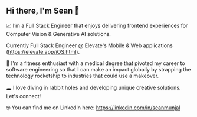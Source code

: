 ## Hi there, I'm Sean 👋

📈 I’m a Full Stack Engineer that enjoys delivering frontend experiences for Computer Vision & Generative AI solutions.

Currently Full Stack Engineer @ Elevate's Mobile & Web applications (https://elevate.app/iOS.html).

🚀 I'm a fitness enthusiast with a medical degree that pivoted my career to software engineering so that I can make an impact globally by strapping the technology rocketship to industries that could use a makeover.

🕳 I love diving in rabbit holes and developing unique creative solutions. Let's connect!

🤓 You can find me on LinkedIn here: https://linkedin.com/in/seanmunjal

